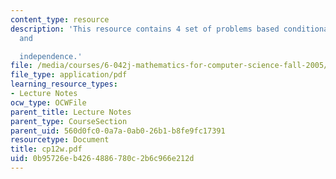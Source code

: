 ```yaml
---
content_type: resource
description: 'This resource contains 4 set of problems based conditional probability
  and

  independence.'
file: /media/courses/6-042j-mathematics-for-computer-science-fall-2005/0b95726eb4264886780c2b6c966e212d_cp12w.pdf
file_type: application/pdf
learning_resource_types:
- Lecture Notes
ocw_type: OCWFile
parent_title: Lecture Notes
parent_type: CourseSection
parent_uid: 560d0fc0-0a7a-0ab0-26b1-b8fe9fc17391
resourcetype: Document
title: cp12w.pdf
uid: 0b95726e-b426-4886-780c-2b6c966e212d
---
```

